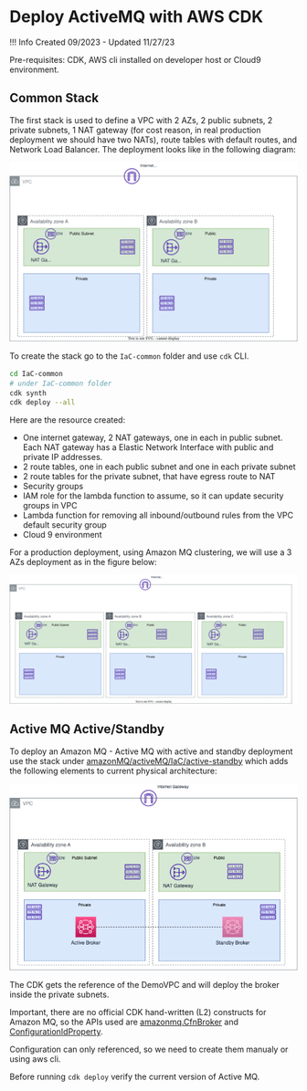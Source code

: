 # Deploy ActiveMQ with AWS CDK

!!! Info
    Created 09/2023 - Updated 11/27/23

Pre-requisites: CDK, AWS cli installed on developer host or Cloud9 environment.

## Common Stack

The first stack is used to define a VPC with 2 AZs, 2 public subnets, 2 private subnets, 1 NAT gateway (for cost reason, in real production deployment we should have two NATs), route tables with default routes, and Network Load Balancer. The deployment looks like in the following diagram:

![](./diagrams/networking-stack.drawio.svg)

To create the stack go to the `IaC-common` folder and use `cdk` CLI.

```sh
cd IaC-common
# under IaC-common folder
cdk synth
cdk deploy --all
```

Here are the resource created:

* One internet gateway, 2 NAT gateways, one in each in public subnet. Each NAT gateway has a Elastic Network Interface with public and private IP addresses.
* 2 route tables, one in each public subnet and one in each private subnet
* 2 route tables for the private subnet, that have egress route to NAT
* Security groups
* IAM role for the lambda function to assume, so it can update security groups in VPC
* Lambda function for removing all inbound/outbound rules from the VPC default security group
* Cloud 9 environment

For a production deployment, using Amazon MQ clustering, we will use a 3 AZs deployment as in the figure below:

![](./diagrams/networking-stack-3AZs.drawio.svg)

## Active MQ Active/Standby

To deploy an Amazon MQ - Active MQ with active and standby deployment use the stack under [amazonMQ/activeMQ/IaC/active-standby](https://github.com/jbcodeforce/aws-messaging-study/tree/main/amazonMQ/activeMQ/IaC/active-standby) which adds the following elements to current physical architecture:

![](./diagrams/amq-act-stby-stack.drawio.png)

The CDK gets the reference of the DemoVPC and will deploy the broker inside the private subnets.

Important, there are no official CDK hand-written (L2) constructs for Amazon MQ, so the APIs used are [amazonmq.CfnBroker](https://docs.aws.amazon.com/cdk/api/v2/python/aws_cdk.aws_amazonmq/CfnBroker.html) and [ConfigurationIdProperty](https://docs.aws.amazon.com/cdk/api/v2/python/aws_cdk.aws_amazonmq/CfnBroker.html#configurationidproperty).

Configuration can only referenced, so we need to create them manualy or using aws cli.

Before running `cdk deploy` verify the current version of Active MQ.